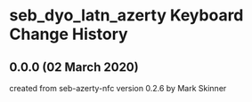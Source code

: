 seb_dyo_latn_azerty Keyboard Change History
===========================================

0.0.0 (02 March 2020)
---------------------
created from seb-azerty-nfc version 0.2.6 by Mark Skinner